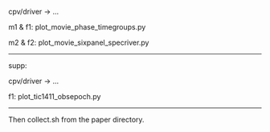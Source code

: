 
cpv/driver -> ...

m1 & f1: plot_movie_phase_timegroups.py

m2 & f2: plot_movie_sixpanel_specriver.py

----------
supp:

cpv/driver -> ...

f1: plot_tic1411_obsepoch.py

----------

Then collect.sh from the paper directory.
